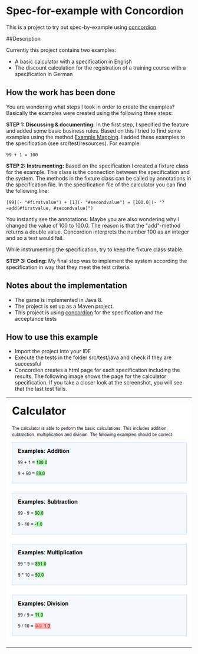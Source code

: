 # Spec-for-example with Concordion

This is a project to try out spec-by-example using [concordion](http://concordion.org)

##Description

Currently this project contains two examples:

* A basic calculator with a specification in English
* The discount calculation for the registration of a training course with a specification in German

## How the work has been done

You are wondering what steps I took in order to create the examples? Basically the examples were created using the following three steps:

**STEP 1: Discussing & documenting:**
In the first step, I specified the feature and added some basic business rules. Based on this I tried to find some examples using the method [Example Mapping](https://cucumber.io/blog/2015/12/08/example-mapping-introduction). I added these examples to the specification (see src/test/resources). For example:

    99 + 1 = 100

**STEP 2: Instrumenting:**
Based on the specification I created a fixture class for the example. This class is the connection between the specification and the system. The methods in the fixture class can be called by annotations in the specification file. In the specification file of the calculator you can find the following line:

    [99](- "#firstvalue") + [1](- "#secondvalue") = [100.0](- "?=add(#firstvalue, #secondvalue)")


You instantly see the annotations. Maybe you are also wondering why I changed the value of 100 to 100.0. The reason is that the "add"-method returns a double value. Concordion interprets the number 100 as an integer and so a test would fail. 

While instrumenting the specification, try to keep the fixture class stable.

**STEP 3: Coding:**
My final step was to implement the system according the specification in way that they meet the test criteria.

## Notes about the implementation

* The game is implemented in Java 8.
* The project is set up as a Maven project.
* This project is using [concordion](http://concordion.org) for the specification and the acceptance tests

## How to use this example

* Import the project into your IDE
* Execute the tests in the folder src/test/java and check if they are successful
* Concordion creates a html page for each specification including the results. The following image shows the page for the calculator specification. If you take a closer look at the screenshot, you will see that the last test fails.

***

![screenshot](https://github.com/mo-schubert/concordion-example/blob/master/doc/images/screenshot-calculator-spec.PNG)

***
